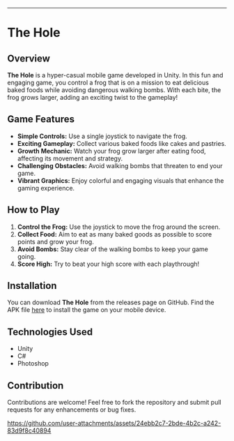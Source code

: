 ---

# The Hole

## Overview
**The Hole** is a hyper-casual mobile game developed in Unity. In this fun and engaging game, you control a frog that is on a mission to eat delicious baked foods while avoiding dangerous walking bombs. With each bite, the frog grows larger, adding an exciting twist to the gameplay!

## Game Features
- **Simple Controls:** Use a single joystick to navigate the frog.
- **Exciting Gameplay:** Collect various baked foods like cakes and pastries.
- **Growth Mechanic:** Watch your frog grow larger after eating food, affecting its movement and strategy.
- **Challenging Obstacles:** Avoid walking bombs that threaten to end your game.
- **Vibrant Graphics:** Enjoy colorful and engaging visuals that enhance the gaming experience.

## How to Play
1. **Control the Frog:** Use the joystick to move the frog around the screen.
2. **Collect Food:** Aim to eat as many baked goods as possible to score points and grow your frog.
3. **Avoid Bombs:** Stay clear of the walking bombs to keep your game going.
4. **Score High:** Try to beat your high score with each playthrough!

## Installation
You can download **The Hole** from the releases page on GitHub. Find the APK file [here](https://github.com/genesis-sanjeevan/The-Hole/releases) to install the game on your mobile device.

## Technologies Used
- Unity
- C#
- Photoshop

## Contribution
Contributions are welcome! Feel free to fork the repository and submit pull requests for any enhancements or bug fixes.



https://github.com/user-attachments/assets/24ebb2c7-2bde-4b2c-a242-83d9f8c40894

